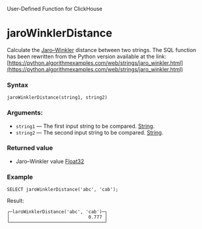 User-Defined Function for ClickHouse

# jaroWinklerDistance

Calculate the [Jaro–Winkler](https://en.wikipedia.org/wiki/Jaro%E2%80%93Winkler_distance) distance between two strings.
The SQL function has been rewritten from the Python version available at the link: [https://python.algorithmexamples.com/web/strings/jaro_winkler.html](https://python.algorithmexamples.com/web/strings/jaro_winkler.html)

### Syntax 

```
jaroWinklerDistance(string1, string2)
```

### Arguments:

- `string1` — The first input string to be compared. [String](https://clickhouse.com/docs/en/sql-reference/data-types/string).
- `string2` — The second input string to be compared. [String](https://clickhouse.com/docs/en/sql-reference/data-types/string).

### Returned value

- Jaro–Winkler value [Float32](https://clickhouse.com/docs/en/sql-reference/data-types/float)

### Example

```
SELECT jaroWinklerDistance('abc', 'cab');
```

Result:

```
┌─laroWinklerDistance('abc', 'cab')─┐
│                             0.777 │
└───────────────────────────────────┘
```
